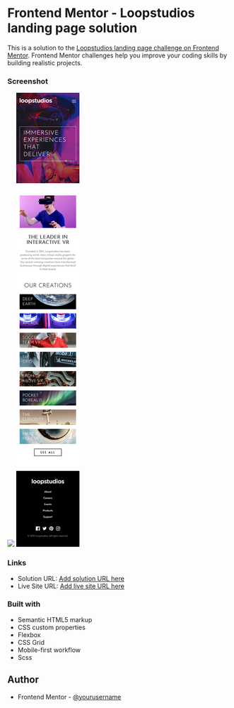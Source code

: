 # Frontend Mentor - Loopstudios landing page solution

This is a solution to the [Loopstudios landing page challenge on Frontend Mentor](https://www.frontendmentor.io/challenges/loopstudios-landing-page-N88J5Onjw). Frontend Mentor challenges help you improve your coding skills by building realistic projects. 

### Screenshot

![](./desktop.png)
![](./mobile.png)


### Links

- Solution URL: [Add solution URL here](https://www.frontendmentor.io/solutions/responsive-landing-page-using-grid-and-clamp-SSnsc26p3)
- Live Site URL: [Add live site URL here](https://purple-mountain.github.io/Loopstudios-landing-page/)

### Built with

- Semantic HTML5 markup
- CSS custom properties
- Flexbox
- CSS Grid
- Mobile-first workflow
- Scss

## Author

- Frontend Mentor - [@yourusername](https://www.frontendmentor.io/profile/purple-mountain)

